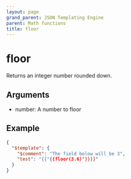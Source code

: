 ```yaml
---
layout: page
grand_parent: JSON Templating Engine
parent: Math functions
title: floor
---
```


# floor

Returns an integer number rounded down.

## Arguments

 - number: A number to floor

## Example

```json
{
  "$template": {
    "$comment": "The field below will be 3",
    "test": "{{"{{floor(3.6)"}}}}"
  }
}
```
